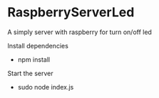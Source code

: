 # RaspberryServerLed

A simply server with raspberry for turn on/off led

Install dependencies
- npm install 

Start the server
- sudo node index.js
